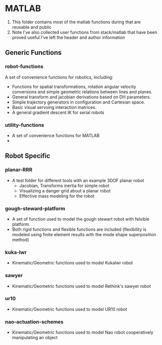 # MATLAB

1. This folder contains most of the matlab functions during that are reusable and public
2. Note I've also collected user functions from stack/matlab that have been proved useful I've left the header and author information


## Generic Functions


### robot-functions
A set of convenience functions for robotics, including:

 * Functions for spatial transformations, rotation angular velocity conversions and simple geometric relations between lines and planes. 
 * General transform and jacobian derivations based on DH parameters.
 * Simple trajectory generators in configuration and Cartesian space.
 * Basic visual servoing interaction matrices.  
 * A general gradient descent IK for serial robots 


### utility-functions
 * A set of convenience functions for MATLAB
 * 
## Robot Specific

### planar-RRR
 * A test folder for different tools with an example 3DOF planar robot 
     * Jacobian, Transforms inertia for simple robot
     * Visualizing a danger grid about a planar robot
     * Effective mass modeling for the robot 

### gough-steward-platform
 * A set of function used to model the gough stewart robot with felxible platform.
 * Both rigid functions and flexible functions are included (flexibility is modeled using finite element results with the mode shape superposition method) 

### kuka-lwr
 * Kinematic/Geometric functions used to model Kukalwr robot

### sawyer
 * Kinematic/Geometric functions used to model Rethink's sawyer robot

### ur10
 * Kinematic/Geometric functions used to model UR10 robot

### nao-actuation-schemes
 * Kinematic/Geometric functions used to model Nao robot cooperatively manipulating an object
